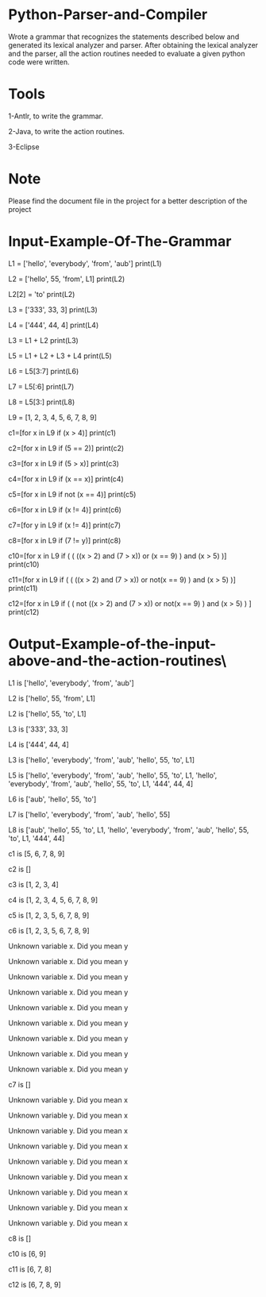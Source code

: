 # Python-Parser-and-Compiler

Wrote a grammar that recognizes the statements described below and generated its lexical analyzer and parser. 
After obtaining the lexical analyzer and the parser, all the action routines needed to evaluate a given python code were written.

# Tools
1-Antlr, to write the grammar.

2-Java, to write the action routines.

3-Eclipse

# Note
Please find the document file in the project for a better description of the project

# Input-Example-Of-The-Grammar
L1 = ['hello', 'everybody', 'from', 'aub']	print(L1)  

L2 = ['hello', 55, 'from', L1]			print(L2)

L2[2] = 'to'				print(L2)

L3 = ['333', 33, 3]				print(L3)

L4 = ['444', 44, 4]				print(L4)

L3 = L1 + L2				print(L3)

L5 = L1 + L2 + L3 + L4			print(L5)

L6 = L5[3:7]				print(L6)

L7 = L5[:6]				print(L7)

L8 = L5[3:]				print(L8)

L9 = [1, 2, 3, 4, 5, 6, 7, 8, 9]

c1=[for x in L9 	if (x > 4)]			print(c1)

c2=[for x in L9 	if (5 == 2)]		print(c2)

c3=[for x in L9 	if (5 > x)]			print(c3)

c4=[for x in L9 	if (x == x)]		print(c4)

c5=[for x in L9 	if not (x == 4)]		print(c5)

c6=[for x in L9 	if (x != 4)]		print(c6)

c7=[for y in L9 	if (x != 4)]		print(c7)

c8=[for x in L9 	if (7 != y)]		print(c8)

c10=[for x in L9 if ( ( ((x > 2) and (7 > x)) or (x == 9) ) and (x > 5) )] 		print(c10)

c11=[for x in L9 if ( ( ((x > 2) and (7 > x)) or not(x == 9) ) and (x > 5) )] 		print(c11)

c12=[for x in L9 if ( ( not ((x > 2) and (7 > x)) or not(x == 9) ) and (x > 5) ) ] 	print(c12)

# Output-Example-of-the-input-above-and-the-action-routines\
L1 is ['hello', 'everybody', 'from', 'aub']

L2 is ['hello', 55, 'from', L1]

L2 is ['hello', 55, 'to', L1]

L3 is ['333', 33, 3]

L4 is ['444', 44, 4]

L3 is ['hello', 'everybody', 'from', 'aub', 'hello', 55, 'to', L1]

L5 is ['hello', 'everybody', 'from', 'aub', 'hello', 55, 'to', L1, 'hello', 'everybody', 'from', 'aub', 'hello', 55, 'to', L1, '444', 44, 4]

L6 is ['aub', 'hello', 55, 'to']

L7 is ['hello', 'everybody', 'from', 'aub', 'hello', 55]

L8 is ['aub', 'hello', 55, 'to', L1, 'hello', 'everybody', 'from', 'aub', 'hello', 55, 'to', L1, '444', 44]

c1 is [5, 6, 7, 8, 9]

c2 is []

c3 is [1, 2, 3, 4]

c4 is [1, 2, 3, 4, 5, 6, 7, 8, 9]

c5 is [1, 2, 3, 5, 6, 7, 8, 9]

c6 is [1, 2, 3, 5, 6, 7, 8, 9]

Unknown variable x. Did you mean y

Unknown variable x. Did you mean y

Unknown variable x. Did you mean y

Unknown variable x. Did you mean y

Unknown variable x. Did you mean y

Unknown variable x. Did you mean y

Unknown variable x. Did you mean y

Unknown variable x. Did you mean y

Unknown variable x. Did you mean y

c7 is []

Unknown variable y. Did you mean x

Unknown variable y. Did you mean x

Unknown variable y. Did you mean x

Unknown variable y. Did you mean x

Unknown variable y. Did you mean x

Unknown variable y. Did you mean x

Unknown variable y. Did you mean x

Unknown variable y. Did you mean x

Unknown variable y. Did you mean x

c8 is []

c10 is [6, 9]

c11 is [6, 7, 8]

c12 is [6, 7, 8, 9]
